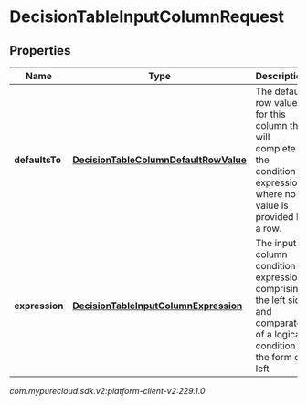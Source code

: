 # DecisionTableInputColumnRequest


## Properties

| Name | Type | Description | Notes |
| ------------ | ------------- | ------------- | ------------- |
| **defaultsTo** | [**DecisionTableColumnDefaultRowValue**](DecisionTableColumnDefaultRowValue) | The default row value for this column that will complete the condition expression where no value is provided by a row. |  [optional] |
| **expression** | [**DecisionTableInputColumnExpression**](DecisionTableInputColumnExpression) | The input column condition expression, comprising the left side and comparator of a logical condition in the form of left|comparator|right, where each row of the decision table will provide the right side to form a complete condition |  |




_com.mypurecloud.sdk.v2:platform-client-v2:229.1.0_
